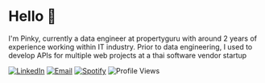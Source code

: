 # Hello 👋
I'm Pinky, currently a data engineer at propertyguru with around 2 years of experience working within IT industry. Prior to data engineering, I used to develop APIs for multiple web projects at a thai software vendor startup
<!-- I look forward to collaborate on projects meaningful to people. -->

[![LinkedIn](https://img.shields.io/badge/linkedin-0c65c2.svg?&style=for-the-badge&logo=linkedin&logoColor=white)](https://www.linkedin.com/in/pinky-gautam/)
[![Email](https://img.shields.io/badge/email-ea4435?&style=for-the-badge&logo=gmail&logoColor=white)](mailto:pinky.gtm@outlook.com)
[![Spotify](https://img.shields.io/badge/Spotify-1ccc5b?style=for-the-badge&logo=spotify&logoColor=white)](https://open.spotify.com/playlist/0ZzFiccqVn5KuW87IhIuSm?si=30138dd2aa87403b)
![Profile Views](https://komarev.com/ghpvc/?username=ppkgtmm&style=for-the-badge)
